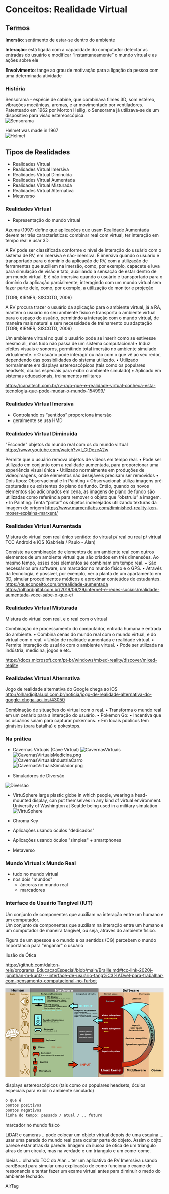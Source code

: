 # Conceitos: Realidade Virtual

## Termos

**Imersão**: sentimento de estar-se dentro do ambiente  

**Interação**: está ligada com a capacidade do computador detectar as entradas do usuário e modificar “instantaneamente” o mundo virtual e as ações sobre ele  

**Envolvimento**: tange ao grau de motivação para a ligação da pessoa com uma determinada atividade  

### História

Sensorama - espécie de cabine, que combinava filmes 3D, som estéreo, vibrações mecânicas, aromas, e ar movimentado por ventiladores. Patenteado em 1962 por Morton Heilig, o Sensorama já utilizava-se de um dispositivo para visão estereoscópica.  
![Sensorama](HistoriaSensorama.png "Sensorama")  

Helmet was made in 1967  
![Helmet](Helmet.png "Helmet")  

## Tipos de Realidades

- Realidades Virtual  
- Realidades Virtual Imersiva  
- Realidades Virtual Diminuída  
- Realidades Virtual Aumentada  
- Realidades Virtual Misturada  
- Realidades Virtual Alternativa  
- Metaverso  

### Realidades Virtual

- Representação do mundo virtual  

Azuma   (1997)   define   que aplicações que usam Realidade Aumentada devem ter três características: combinar real com virtual, ter interação em tempo real e usar 3D.

A RV pode ser classificada conforme o nível de interação do usuário com o sistema de RV, em imersiva e não-imersiva. É imersiva quando o usuário é transportado para o domínio da aplicação de RV, com a utilização de ferramentas que auxiliem na imersão, como, por exemplo, capacete e luva para simulação de visão e tato, auxiliando a sensação de estar dentro de um mundo virtual. E é não-imersiva quando o usuário é transportado para o domínio da aplicação parcialmente, interagindo com um mundo virtual sem fazer parte dele, como, por exemplo, a utilização de monitor e projeção

(TORI; KIRNER; SISCOTO, 2006)

A RV procura trazer o usuário da aplicação para o ambiente virtual, já a RA, mantém o usuário no seu ambiente físico e transporta o ambiente virtual para o espaço do usuário, permitindo a interação com o mundo virtual, de maneira mais natural e sem necessidade de treinamento ou adaptação
(TORI; KIRNER; SISCOTO, 2006)



Um ambiente virtual no qual o usuário pode se inserir como se estivesse mesmo ali, mas tudo não passa de um sistema computacional
• Induz efeitos visuais e sonoros, permitindo total imersão no ambiente simulado virtualmente.
• O usuário pode interagir ou não com o que vê ao seu redor, dependendo das possibilidades do
sistema utilizado.
• Utilizado normalmente em displays estereoscópicos (tais como os populares headsets, óculos
especiais para exibir o ambiente simulado)
• Aplicado em sistemas educacionais, treinamentos militares

<https://canaltech.com.br/rv-ra/o-que-e-realidade-virtual-conheca-esta-tecnologia-que-pode-mudar-o-mundo-154999/>

### Realidades Virtual Imersiva

- Controlando os “sentidos” proporciona imersão  
- geralmente se usa HMD  

### Realidades Virtual Diminuída

"Esconde" objetos do mundo real com os do mundo virtual
https://www.youtube.com/watch?v=l_GtDezeA2w

Permite que o usuário remova objetos de vídeos em tempo real.
• Pode ser utilizado em conjunto com a realidade aumentada, para proporcionar uma
experiência visual única
• Utilizado normalmente em produções de vídeo/imagens, onde elementos não desejáveis
precisam ser removidos
• Dois tipos: Observacional e In Painting
• Observacional: utiliza imagens pré-capturadas ou existentes do plano de fundo. Então, quando os novos elementos são adicionados em cena, as imagens de plano de fundo são utilizadas como referência para remover o objeto que “obstruiu” a imagem.
• In Painting: Tenta “pintar” os objetos indesejados utilizando texturas da imagem de origem
<https://www.marxentlabs.com/diminished-reality-ken-moser-explains-marxent/>  

### Realidades Virtual Aumentada  

Mistura do virtual com real
único sentido: do virtual p/ real ou real p/ virtual
TCC Android e iOS (Gabriela / Paulo - Alan)

Consiste na combinação de elementos de um ambiente real com outros elementos de um ambiente virtual que são criados em três dimensões. Ao mesmo tempo, esses dois elementos se combinam em tempo real.
• São necessários um software, um marcador no mundo físico e o GPS.
• Através da tecnologia, é possível, por exemplo, ver a planta de um apartamento em 3D, simular
procedimentos médicos e aproximar conteúdos de estudantes.
<https://queconceito.com.br/realidade-aumentada>  
<https://olhardigital.com.br/2019/06/29/internet-e-redes-sociais/realidade-aumentada-voce-sabe-o-que-e/>  

### Realidades Virtual Misturada

Mistura do virtual com real, e o real com o virtual

Combinação de processamento do computador, entrada humana e entrada do ambiente.
• Combina cenas do mundo real com o mundo virtual, e do virtual com o real.
• União de realidade aumentada e realidade virtual.
• Permite interação do usuário com o ambiente virtual.
• Pode ser utilizada na indústria, medicina, jogos e etc.

<https://docs.microsoft.com/pt-br/windows/mixed-reality/discover/mixed-reality>  

### Realidades Virtual Alternativa  

Jogo de realidade alternativa do Google chega ao iOS
http://olhardigital.uol.com.br/noticia/jogo-de-realidade-alternativa-do-google-chega-ao-ios/43050

Combinação de situações do virtual com o real.
• Transforma o mundo real em um cenário para a interação do usuário.
• Pokemon Go:
• Incentiva que os usuários saiam para capturar pokemons.
• Em locais públicos tem ginásios (para batalha) e pokestops.

### Na prática

- Cavernas Virtuais (Cave Virtual)
![CavernasVirtuais](CavernasVirtuais.png "CavernasVirtuais")  
![CavernasVirtuaisMedicina.png](CavernasVirtuaisMedicina.png "CavernasVirtuaisMedicina.png")  
![CavernasVirtuaisIndustriaCarro](CavernasVirtuaisIndustriaCarro.png "CavernasVirtuaisIndustriaCarro")  
![CavernasVirtuaisSimulador.png](CavernasVirtuaisSimulador.png "CavernasVirtuaisSimulador.png")  

- Simuladores de Diversão

![Diversao](Diversao.png "Diversao")  

- VirtuSphere
large plastic globe in which people, wearing a head-mounted display, can put themselves in any kind of virtual environment.
University of Washington at Seattle being used in a military simulation
![VirtuSphere](VirtuSphere.png "VirtuSphere")  

- Chroma Key  

- Aplicações usando óculos "dedicados"  

- Aplicações usando óculos "simples" + smartphones  

- Metaverso  

### Mundo Virtual x Mundo Real

- tudo no mundo virtual
- nos dois "mundos"
    - âncoras no mundo real
    - marcadores


### Interface de Usuário Tangível (IUT)

Um conjunto de componentes que auxiliam na interação entre um humano e um computador.  
Um conjunto de componentes que auxiliam na interação entre um humano e um computador de maneira tangível, ou seja, através do ambiente físico.  

Figura de um apessoa e o mundo e os sentidos (CG) percebem o mundo
Importância para "enganar" o usuário

Ilusão de Ótica

<https://github.com/dalton-reis/programa_EducacaoEspecial/blob/main/Braille.md#tcc-link-2020i-jonathan-m-kuntz---interface-de-usuário-tang%C3%ADvel-para-trabalhar-com-pensamento-computacional-no-furbot>


![Interface - camadas](Conceitos/Interface.png "Interface - camadas")  


displays estereoscópicos (tais como os populares headsets, óculos
especiais para exibir o ambiente simulado)

    o que é  
    pontos positivos  
    pontos negativos  
    linha do tempo: passado / atual / .. futuro  

marcador no mundo físico

LiDAR e cameras .. pode colocar um objeto virtual depois de uma esquina ... usar uma parede do mundo real para ocultar parte do objeto.
Assim o objto parece estar atras da parede. Imagem da ilusoa de otica de um triangulo atras de um circulo, mas na verdade e um triangulo e um come-come.

Ideias .. olhando TCC do Alan .. ter um aplicativo de RV Imerssiva usando cardBoard para simular uma explicação de como funciona o exame de ressonancia e tentar fazer um exame virtual antes para diminuir o medo do ambiente fechado.

AirTag